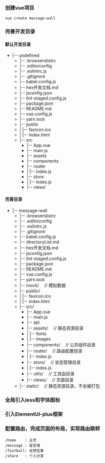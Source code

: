 ### 创建vue项目
```
vue create message-wall
```

### 完善开发目录

#### 默认开发目录
* |-- undefined
    * |-- .browserslistrc
    * |-- .editorconfig
    * |-- .eslintrc.js
    * |-- .gitignore
    * |-- babel.config.js
    * |-- hex开发文档.md
    * |-- jsconfig.json
    * |-- lint-staged.config.js
    * |-- package.json
    * |-- README.md
    * |-- vue.config.js
    * |-- yarn.lock
    * |-- public
    * |   |-- favicon.ico
    * |   |-- index.html
    * |-- src
        * |-- App.vue
        * |-- main.js
        * |-- assets
        * |-- components
        * |-- router
        * |   |-- index.js
        * |-- store
        * |   |-- index.js
        * |-- views'

#### 完善目录
* |-- message-wall
    * |-- .browserslistrc
    * |-- .editorconfig
    * |-- .eslintrc.js
    * |-- .gitignore
    * |-- babel.config.js
    * |-- directoryList.md
    * |-- hex开发文档.md
    * |-- jsconfig.json
    * |-- lint-staged.config.js
    * |-- package.json
    * |-- README.md
    * |-- vue.config.js
    * |-- yarn.lock
    * |-- mock/               &emsp;// 模拟数据
    * |-- public/
    * |   |-- favicon.ico
    * |   |-- index.html
    * |-- src/
        * |-- App.vue
        * |-- main.js
        * |-- api
        * |-- assets/         &emsp;// 静态资源目录
        * |   |-- fonts
        * |   |-- images
        * |-- components/     &emsp;// 公共组件目录
        * |-- router/         &emsp;// 路由配置目录
        * |   |-- index.js  
        * |-- store/          &emsp;// 状态管理目录    
        * |   |-- index.js
        * |-- utils/          &emsp;// 工具函目录
        * |-- views/          &emsp;// 页面目录
    * |-- static/             &emsp;// 静态资源目录，不会被打包

### 全局引入less和字体图标

### 引入ElementUI-plus框架

### 配置路由，完成页面的布局，实现路由跳转
```
/home    : 主页
/message : 留言墙
/football: 足球往事
/share   : 个人分享
```